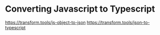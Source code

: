 # Converting Javascript to Typescript

https://transform.tools/js-object-to-json
https://transform.tools/json-to-typescript
